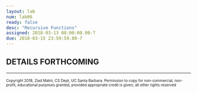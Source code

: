 ```yaml
---
layout: lab
num: lab06
ready: false
desc: "Recursive Functions"
assigned: 2018-03-13 08:00:00.00-7
due: 2018-03-15 23:59:59.00-7
---
```

<div markdown='1'>

<h2>DETAILS FORTHCOMING</h2>

<hr>
<p><font size="1">
Copyright 2018, Ziad Matni, CS Dept, UC Santa Barbara. Permission to copy for non-commercial, non-profit, educational purposes granted, provided appropriate credit is given;  all other rights reserved
</font></p>
